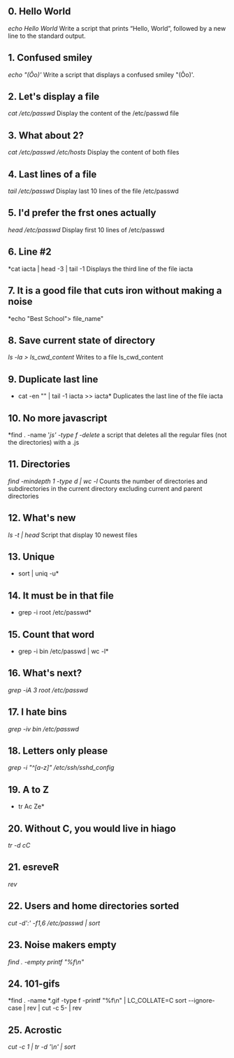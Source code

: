 ## 0. Hello World
*echo Hello World* Write a script that prints “Hello, World”, followed by a new line to the standard output.
## 1. Confused smiley
*echo "(Ôo)'* Write a script that displays a confused smiley "(Ôo)'.
## 2. Let's display a file
*cat /etc/passwd* Display the content of the /etc/passwd file
## 3. What about 2?
*cat /etc/passwd /etc/hosts* Display the content of both files
## 4. Last lines of a file
*tail /etc/passwd* Display last 10 lines of the file /etc/passwd
## 5. I'd prefer the frst ones actually
*head /etc/passwd* Display first 10 lines of /etc/passwd
## 6. Line #2
*cat iacta | head -3 | tail -1 Displays the third line of the file iacta
## 7. It is a good file that cuts iron without making a noise
*echo "Best School"> file_name" 
## 8. Save current state of directory
*ls -la > ls_cwd_content* Writes to a file ls_cwd_content
## 9. Duplicate last line
* cat -en "" | tail -1 iacta >> iacta* Duplicates the last line of the file iacta
## 10. No more javascript
*find . -name '*js' -type f -delete* a script that deletes all the regular files (not the directories) with a .js
## 11. Directories
*find -mindepth 1 -type d | wc -l* Counts the number of directories and subdirectories in the current directory excluding current and parent directories
## 12. What's new
*ls -t | head* Script that display 10 newest files
## 13. Unique
* sort | uniq -u*
## 14. It must be in that file
* grep -i root /etc/passwd*
## 15. Count that word
* grep -i bin /etc/passwd | wc -l*
## 16. What's next?
*grep -iA 3 root /etc/passwd*
## 17. I hate bins
*grep -iv bin /etc/passwd*
## 18. Letters only please
*grep -i "^[a-z]" /etc/ssh/sshd_config*
## 19. A to Z
* tr Ac Ze*
## 20. Without C, you would live in hiago
*tr -d cC*
## 21. esreveR
*rev*
## 22. Users and home directories sorted
*cut -d':' -f1,6 /etc/passwd | sort*
## 23. Noise makers empty
*find . -empty printf "%f\n"*
## 24. 101-gifs
*find . -name \*.gif -type f -printf "%f\n" | LC_COLLATE=C sort --ignore-case | rev | cut -c 5- | rev
## 25. Acrostic
*cut -c 1 | tr -d '\n' | sort*

